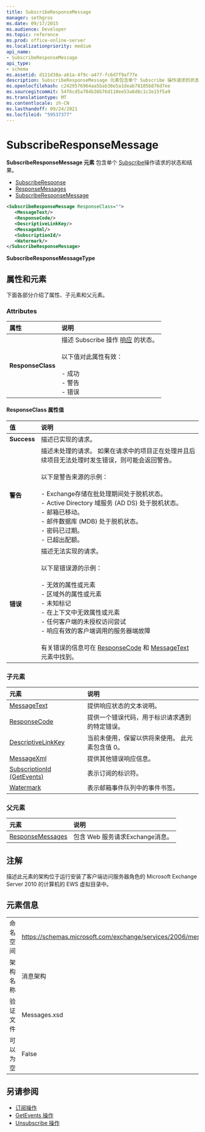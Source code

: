 ```yaml
---
title: SubscribeResponseMessage
manager: sethgros
ms.date: 09/17/2015
ms.audience: Developer
ms.topic: reference
ms.prod: office-online-server
ms.localizationpriority: medium
api_name:
- SubscribeResponseMessage
api_type:
- schema
ms.assetid: d121d38a-a61a-4f9c-a477-fc6d7f9af77e
description: SubscribeResponseMessage 元素包含单个 Subscribe 操作请求的状态和结果。
ms.openlocfilehash: c2429576964aa5bab38e5a1deab78105b876d7ee
ms.sourcegitcommit: 54f6cd5a704b36b76d110ee53a6d6c1c3e15f5a9
ms.translationtype: MT
ms.contentlocale: zh-CN
ms.lasthandoff: 09/24/2021
ms.locfileid: "59537377"
---
```

# <a name="subscriberesponsemessage"></a>SubscribeResponseMessage

**SubscribeResponseMessage 元素** 包含单个 [Subscribe](subscribe-operation.md)操作请求的状态和结果。 
  
- [SubscribeResponse](subscriberesponse.md)
- [ResponseMessages](responsemessages.md)
- [SubscribeResponseMessage](subscriberesponsemessage.md)
  
```xml
<SubscribeResponseMessage ResponseClass="">
   <MessageText/>
   <ResponseCode/>
   <DescriptiveLinkKey/>
   <MessageXml/>
   <SubscriptionId/>
   <Watermark/>
</SubscribeResponseMessage>
```

 **SubscribeResponseMessageType**
## <a name="attributes-and-elements"></a>属性和元素

下面各部分介绍了属性、子元素和父元素。
  
### <a name="attributes"></a>Attributes

|**属性**|**说明**|
|:-----|:-----|
|**ResponseClass** <br/> | 描述 Subscribe 操作 [响应](subscribe-operation.md) 的状态。 <br/><br/>以下值对此属性有效：  <br/><br/>- 成功  <br/>- 警告  <br/>- 错误  <br/> |
   
#### <a name="responseclass-attribute-values"></a>ResponseClass 属性值

|**值**|**说明**|
|:-----|:-----|
|**Success** <br/> |描述已实现的请求。  <br/> |
|**警告** <br/> | 描述未处理的请求。 如果在请求中的项目正在处理并且后续项目无法处理时发生错误，则可能会返回警告。 <br/><br/>以下是警告来源的示例：  <br/><br/>- Exchange存储在批处理期间处于脱机状态。  <br/>- Active Directory 域服务 (AD DS) 处于脱机状态。  <br/>- 邮箱已移动。  <br/>- 邮件数据库 (MDB) 处于脱机状态。  <br/>- 密码已过期。  <br/>- 已超出配额。  <br/> |
|**错误** <br/> | 描述无法实现的请求。 <br/><br/>以下是错误源的示例：  <br/><br/>- 无效的属性或元素  <br/>- 区域外的属性或元素  <br/>- 未知标记  <br/>- 在上下文中无效属性或元素  <br/>- 任何客户端的未授权访问尝试  <br/>- 响应有效的客户端调用的服务器端故障  <br/><br/>  有关错误的信息可在 [ResponseCode](responsecode.md) 和 [MessageText](messagetext.md) 元素中找到。  <br/> |
   
### <a name="child-elements"></a>子元素

|**元素**|**说明**|
|:-----|:-----|
|[MessageText](messagetext.md) <br/> |提供响应状态的文本说明。  <br/> |
|[ResponseCode](responsecode.md) <br/> |提供一个错误代码，用于标识请求遇到的特定错误。  <br/> |
|[DescriptiveLinkKey](descriptivelinkkey.md) <br/> |当前未使用，保留以供将来使用。 此元素包含值 0。  <br/> |
|[MessageXml](messagexml.md) <br/> |提供其他错误响应信息。  <br/> |
|[SubscriptionId (GetEvents)](subscriptionid-getevents.md) <br/> |表示订阅的标识符。  <br/> |
|[Watermark](watermark.md) <br/> |表示邮箱事件队列中的事件书签。  <br/> |
   
### <a name="parent-elements"></a>父元素

|**元素**|**说明**|
|:-----|:-----|
|[ResponseMessages](responsemessages.md) <br/> |包含 Web 服务请求Exchange消息。  <br/> |
   
## <a name="remarks"></a>注解

描述此元素的架构位于运行安装了客户端访问服务器角色的 Microsoft Exchange Server 2010 的计算机的 EWS 虚拟目录中。
  
## <a name="element-information"></a>元素信息

|||
|:-----|:-----|
|命名空间  <br/> |https://schemas.microsoft.com/exchange/services/2006/messages  <br/> |
|架构名称  <br/> |消息架构  <br/> |
|验证文件  <br/> |Messages.xsd  <br/> |
|可以为空  <br/> |False  <br/> |
   
## <a name="see-also"></a>另请参阅

- [订阅操作](subscribe-operation.md)
- [GetEvents 操作](getevents-operation.md)
- [Unsubscribe 操作](unsubscribe-operation.md)

